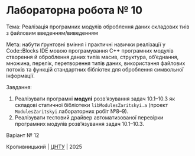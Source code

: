 ﻿# Лабораторна робота № 10

Тема: Реалізація програмних модулів оброблення даних складових тиів з файловим введенням/виведенням

Мета: набути ґрунтовні вміння і практичні навички реалізації у Code::Blocks IDE мовою програмування С++ програмних модулів створення й оброблення даних типів масив, структура, об’єднання, множина, перелік, перетворення типів даних, використання файлових потоків та функцій стандартних бібліотек для оброблення символьної інформації. 

Завдання:
1. Реалізувати програмні __модулі__ розв’язування задач 10.1–10.3 як складові статичної бібліотеки `libModulesZaritskyi.а` (проект `ModulesZaritskyi` лабораторних робіт №8–9).
2. Реалізувати тестовий драйвер автоматизованої перевірки програмних модулів розв’язування задач 10.1–10.3. 

Варіант № 12


Кропивницький | <a href="http://www.kntu.kr.ua/">ЦНТУ</a> | 2025
